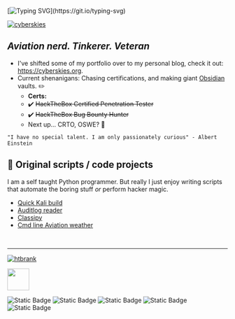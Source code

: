 [![Typing SVG](https://readme-typing-svg.herokuapp.com?font=Fira+Code&pause=1000&color=42F745&width=435&lines=Welcome+to+my+Github!)](https://git.io/typing-svg)   

<p align="left">
 <a href="https://www.cyberskies.org" target="blank">
  <img src="https://img.shields.io/badge/Website-blue?style=for-the-badge&logo=googlechrome&logoColor=white&color=FF3131" alt="cyberskies"/></a>
</p>   
  
## *Aviation nerd. Tinkerer. Veteran*   
- I've shifted some of my portfolio over to my personal blog, check it out: https://cyberskies.org.
- Current shenanigans: Chasing certifications, and making giant [Obsidian](https://obsidian.md/) vaults. ✏️
  -   **Certs:**
  -   ✔️ ~~HackTheBox Certified Penetration Tester~~ 
  -   ✔️ ~~HackTheBox Bug Bounty Hunter~~
  -   Next up... CRTO, OSWE? 🤔
  

`"I have no special talent. I am only passionately curious" - Albert Einstein`<br/>   
  
## 🐍 Original scripts / code projects  
I am a self taught Python programmer. But really I just enjoy writing scripts that automate the boring stuff *or* perform hacker magic. 
- [Quick Kali build](https://github.com/MTTGIT19/kali_build)
- [Auditlog reader](https://github.com/MTTGIT19/auditlog_reader)
- [Classipy](https://github.com/MTTGIT19/ClassiPY)
- [Cmd line Aviation weather](https://github.com/MTTGIT19/wx-scraper)  

</br>

---

<!--
**MTTGIT19/MTTGIT19** is a ✨ _special_ ✨ repository because its `README.md` (this file) appears on your GitHub profile.
-->  
<p align="left">
  <a href="https://www.hackthebox.eu/badge/image/758161" target="bblank">
  <img src="https://img.shields.io/badge/HackTheBox-b?style=for-the-badge&logo=hackthebox&logoColor=black&color=green" alt="htbrank"/></a>
</p>     
<img src="https://www.hackthebox.eu/badge/image/758161" height="50">    

![Static Badge](https://img.shields.io/badge/Python-a?style=for-the-badge&logo=python&logoColor=white&color=blue)
![Static Badge](https://img.shields.io/badge/Markdown-b?style=for-the-badge&logo=markdown&logoColor=white&color=black)
![Static Badge](https://img.shields.io/badge/LATEX-p?style=for-the-badge&logo=latex&color=darkgreen)
![Static Badge](https://img.shields.io/badge/HTML-b?style=for-the-badge&logo=html5&logoColor=white&color=orange)
![Static Badge](https://img.shields.io/badge/CSS-b?style=for-the-badge&logo=CSS3&logoColor=white&color=navy)


